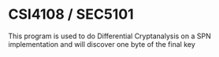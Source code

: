 # CSI4108 / SEC5101

This program is used to do Differential Cryptanalysis on a SPN implementation and will discover one byte of the final key
